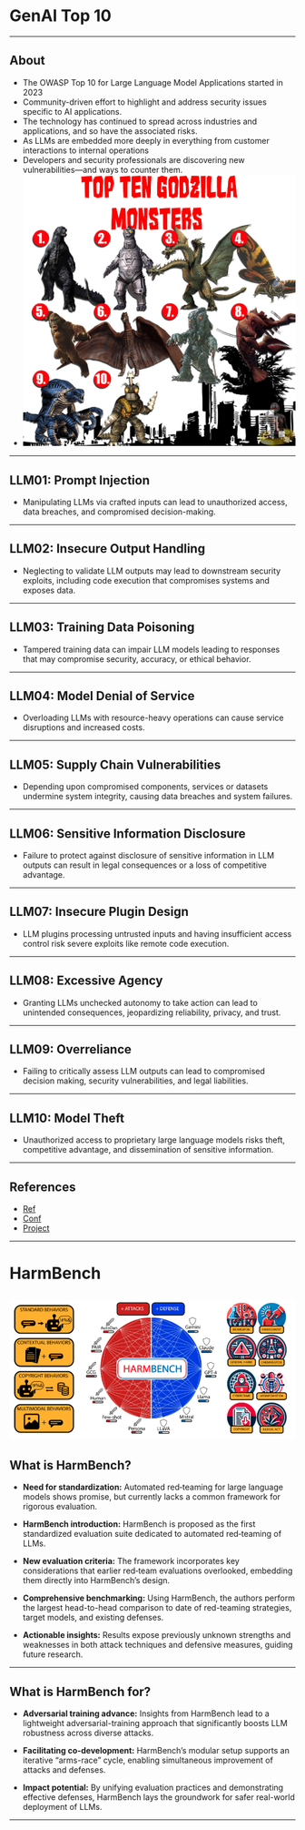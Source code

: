# GenAI Top 10

---

## About

* The OWASP Top 10 for Large Language Model Applications started in 2023
* Community-driven effort to highlight and address security issues specific to AI applications. 
* The technology has continued to spread across industries and applications, and so have the associated risks. 
* As LLMs are embedded more deeply in everything from customer interactions to internal operations
* Developers and security professionals are discovering new vulnerabilities—and ways to counter them.
* ![](../images/openverse-42645941185_30884891c2_b.jpg)

---

## LLM01: Prompt Injection
* Manipulating LLMs via crafted inputs can lead to unauthorized access, data breaches, and compromised decision-making.

---

## LLM02: Insecure Output Handling
* Neglecting to validate LLM outputs may lead to downstream security exploits, including code execution that compromises systems and exposes data.

---

## LLM03: Training Data Poisoning
* Tampered training data can impair LLM models leading to responses that may compromise security, accuracy, or ethical behavior.

---


## LLM04: Model Denial of Service
* Overloading LLMs with resource-heavy operations can cause service disruptions and increased costs.
---


## LLM05: Supply Chain Vulnerabilities
* Depending upon compromised components, services or datasets undermine system integrity, causing data breaches and system failures.
---


## LLM06: Sensitive Information Disclosure
* Failure to protect against disclosure of sensitive information in LLM outputs can result in legal consequences or a loss of competitive advantage.
---


## LLM07: Insecure Plugin Design
* LLM plugins processing untrusted inputs and having insufficient access control risk severe exploits like remote code execution.
---

## LLM08: Excessive Agency
* Granting LLMs unchecked autonomy to take action can lead to unintended consequences, jeopardizing reliability, privacy, and trust.
---

## LLM09: Overreliance
* Failing to critically assess LLM outputs can lead to compromised decision making, security vulnerabilities, and legal liabilities.
---


## LLM10: Model Theft
* Unauthorized access to proprietary large language models risks theft, competitive advantage, and dissemination of sensitive information.
---

## References
* [Ref](https://owasp.org/www-project-top-10-for-large-language-model-applications/)
* [Conf](https://genai.owasp.org/)
* [Project](https://genai.owasp.org/llm-top-10/)

---

# HarmBench

![](../images/harmbench.png)
---

## What is HarmBench?
- **Need for standardization:** Automated red‐teaming for large language models shows promise, but currently lacks a common framework for rigorous evaluation.

- **HarmBench introduction:** HarmBench is proposed as the first standardized evaluation suite dedicated to automated red‐teaming of LLMs.

- **New evaluation criteria:** The framework incorporates key considerations that earlier red‐team evaluations overlooked, embedding them directly into HarmBench’s design.

- **Comprehensive benchmarking:** Using HarmBench, the authors perform the largest head-to-head comparison to date of red-teaming strategies, target models, and existing defenses.

- **Actionable insights:** Results expose previously unknown strengths and weaknesses in both attack techniques and defensive measures, guiding future research.

---

## What is HarmBench for?
- **Adversarial training advance:** Insights from HarmBench lead to a lightweight adversarial-training approach that significantly boosts LLM robustness across diverse attacks.

- **Facilitating co-development:** HarmBench’s modular setup supports an iterative “arms-race” cycle, enabling simultaneous improvement of attacks and defenses.

- **Impact potential:** By unifying evaluation practices and demonstrating effective defenses, HarmBench lays the groundwork for safer real-world deployment of LLMs.
---

